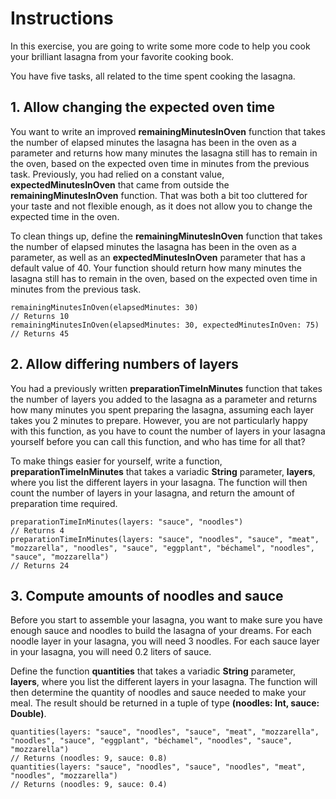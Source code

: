 #  Instructions

In this exercise, you are going to write some more code to help you cook your brilliant lasagna from your favorite cooking book.

You have five tasks, all related to the time spent cooking the lasagna.

## 1. Allow changing the expected oven time

You want to write an improved **remainingMinutesInOven** function that takes the number of elapsed minutes the lasagna has been in the oven as a parameter and returns how many minutes the lasagna still has to remain in the oven, based on the expected oven time in minutes from the previous task. Previously, you had relied on a constant value, **expectedMinutesInOven** that came from outside the **remainingMinutesInOven** function. That was both a bit too cluttered for your taste and not flexible enough, as it does not allow you to change the expected time in the oven.

To clean things up, define the **remainingMinutesInOven** function that takes the number of elapsed minutes the lasagna has been in the oven as a parameter, as well as an **expectedMinutesInOven** parameter that has a default value of 40. Your function should return how many minutes the lasagna still has to remain in the oven, based on the expected oven time in minutes from the previous task.

    remainingMinutesInOven(elapsedMinutes: 30)
    // Returns 10
    remainingMinutesInOven(elapsedMinutes: 30, expectedMinutesInOven: 75)
    // Returns 45

## 2. Allow differing numbers of layers

You had a previously written **preparationTimeInMinutes** function that takes the number of layers you added to the lasagna as a parameter and returns how many minutes you spent preparing the lasagna, assuming each layer takes you 2 minutes to prepare. However, you are not particularly happy with this function, as you have to count the number of layers in your lasagna yourself before you can call this function, and who has time for all that?

To make things easier for yourself, write a function, **preparationTimeInMinutes** that takes a variadic **String** parameter, **layers**, where you list the different layers in your lasagna. The function will then count the number of layers in your lasagna, and return the amount of preparation time required.

    preparationTimeInMinutes(layers: "sauce", "noodles")
    // Returns 4
    preparationTimeInMinutes(layers: "sauce", "noodles", "sauce", "meat", "mozzarella", "noodles", "sauce", "eggplant", "béchamel", "noodles", "sauce", "mozzarella")
    // Returns 24

## 3. Compute amounts of noodles and sauce

Before you start to assemble your lasagna, you want to make sure you have enough sauce and noodles to build the lasagna of your dreams. For each noodle layer in your lasagna, you will need 3 noodles. For each sauce layer in your lasagna, you will need 0.2 liters of sauce.

Define the function **quantities** that takes a variadic **String** parameter, **layers**, where you list the different layers in your lasagna. The function will then determine the quantity of noodles and sauce needed to make your meal. The result should be returned in a tuple of type **(noodles: Int, sauce: Double)**.

    quantities(layers: "sauce", "noodles", "sauce", "meat", "mozzarella", "noodles", "sauce", "eggplant", "béchamel", "noodles", "sauce", "mozzarella")
    // Returns (noodles: 9, sauce: 0.8)
    quantities(layers: "sauce", "noodles", "sauce", "noodles", "meat", "noodles", "mozzarella")
    // Returns (noodles: 9, sauce: 0.4)

